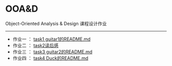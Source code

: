 # OOA&D
Object-Oriented Analysis &amp; Design 课程设计作业

-------------

* 作业一 ： [task1 guitar1的README.md](https://github.com/muxiaobai/OOAD/blob/master/task1/README.md) 
* 作业二 ： [task2读后感](https://github.com/muxiaobai/OOAD/tree/master/task2)
* 作业三 ： [task3 guitar2的README.md](https://github.com/muxiaobai/OOAD/blob/master/task3/README.md)
* 作业四 ： [task4 Duck的README.md](https://github.com/muxiaobai/OOAD/blob/master/task4/README.md)








